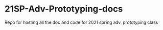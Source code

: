 # 21SP-Adv-Prototyping-docs
Repo for hosting all the doc and code for 2021 spring adv. prototyping class
